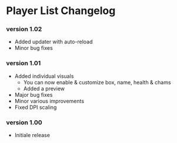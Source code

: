 # Player List Changelog

### version 1.02
* Added updater with auto-reload
* Minor bug fixes

### version 1.01
* Added individual visuals
  * You can now enable & customize box, name, health & chams 
  * Added a preview
* Major bug fixes
* Minor various improvements
* Fixed DPI scaling

### version 1.00
* Initiale release
